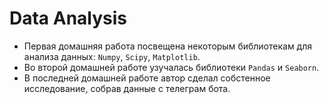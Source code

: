 # Data Analysis
- Первая домашняя работа посвещена некоторым библиотекам для анализа данных: `Numpy`, `Scipy`, `Matplotlib`.
- Во второй домашней работе узучалась библиотеки `Pandas` и `Seaborn`.
- В последней домашней работе автор сделал собстенное исследование, собрав данные с телеграм бота.

